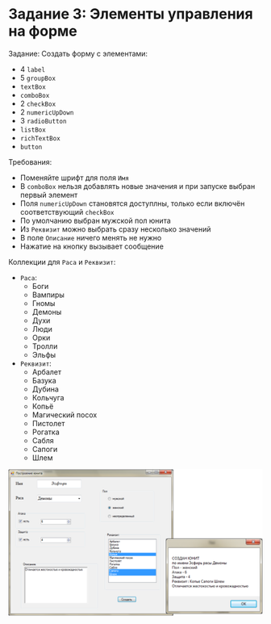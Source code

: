 # Задание 3: Элементы управления на форме
Задание: Создать форму с элементами:
- 4 `label`
- 5 `groupBox`
- `textBox`
- `comboBox`
- 2 `checkBox`
- 2 `numericUpDown`
- 3 `radioButton`
- `listBox`
- `richTextBox`
- `button`

Требования:
- Поменяйте шрифт для поля `Имя`
- В `comboBox` нельзя добавлять новые значения и при запуске выбран первый элемент
- Поля `numericUpDown` становятся доступлны, только если включён соответствующий `checkBox`
- По умолчанию выбран мужской пол юнита
- Из `Реквизит` можно выбрать сразу несколько значений
- В поле `Описание` ничего менять не нужно
- Нажатие на кнопку вызывает сообщение

Коллекции для `Раса` и `Реквизит`:
- `Раса`:
    - Боги
    - Вампиры
    - Гномы
    - Демоны
    - Духи
    - Люди
    - Орки
    - Тролли
    - Эльфы
- `Реквизит`:
    - Арбалет
    - Базука
    - Дубина
    - Кольчуга
    - Копьё
    - Магический посох
    - Пистолет
    - Рогатка
    - Сабля
    - Сапоги
    - Шлем

![](https://github.com/kefaxoo/csharp-bsuir/raw/main/courses/l3/images/Picture%201.png)